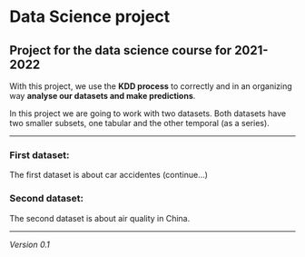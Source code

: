# Data Science project

## Project for the data science course for 2021-2022

With this project, we use the **KDD process** to correctly and in an organizing way **analyse our datasets and make predictions**.

In this project we are going to work with two datasets. Both datasets have two smaller subsets, one tabular and the other temporal (as a series).

---

### First dataset:

The first dataset is about car accidentes (continue...)

### Second dataset:

The second dataset is about air quality in China.


---

*Version 0.1*
